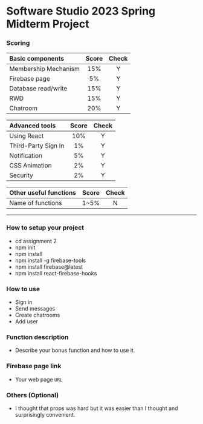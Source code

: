 # Software Studio 2023 Spring Midterm Project

### Scoring

| **Basic components**                             | **Score** | **Check** |
| :----------------------------------------------- | :-------: | :-------: |
| Membership Mechanism                             | 15%       | Y         |
| Firebase page                                    | 5%        | Y         |
| Database read/write                              | 15%       | Y         |
| RWD                                              | 15%       | Y         |
| Chatroom                                         | 20%       | Y         |

| **Advanced tools**                               | **Score** | **Check** |
| :----------------------------------------------- | :-------: | :-------: |
| Using React                                      | 10%       | Y         |
| Third-Party Sign In                              | 1%        | Y         |
| Notification                                     | 5%        | Y         |
| CSS Animation                                    | 2%        | Y         |
| Security                                         | 2%        | Y         |

| **Other useful functions**                         | **Score** | **Check** |
| :----------------------------------------------- | :-------: | :-------: |
| Name of functions                                  | 1~5%     | N         |


---

### How to setup your project

-  cd assignment 2
-  npm init
-  npm install
-  npm install -g firebase-tools
-  npm install firebase@latest
-  npm install react-firebase-hooks

### How to use 

- Sign in
- Send messages
- Create chatrooms
- Add user

### Function description

- Describe your bonus function and how to use it.

### Firebase page link

- Your web page `URL`

### Others (Optional)

- I thought that props was hard but it was easier than I thought and surprisingly convenient.
